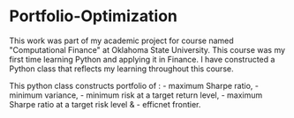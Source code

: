 # Portfolio-Optimization
This work was part of my academic project for course named "Computational Finance" at Oklahoma State University. This course was my first time learning Python and applying it in Finance.
I have constructed a Python class that reflects my learning throughout this course. 

This python class constructs portfolio of :
        - maximum Sharpe ratio,
        - minimum variance,
        - minimum risk at a target return level,
        - maximum Sharpe ratio at a target risk level &
        - efficnet frontier.
